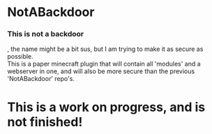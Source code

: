 # NotABackdoor

<h3>This is not a backdoor</h3>, the name might be a bit sus, but I am trying to make it as secure as possible.<br>
This is a paper minecraft plugin that will contain all 'modules' and a webserver in one, and will also be more secure than the previous 'NotABackdoor' repo's.<br>
<h1>This is a work on progress, and is not finished!</h1>
